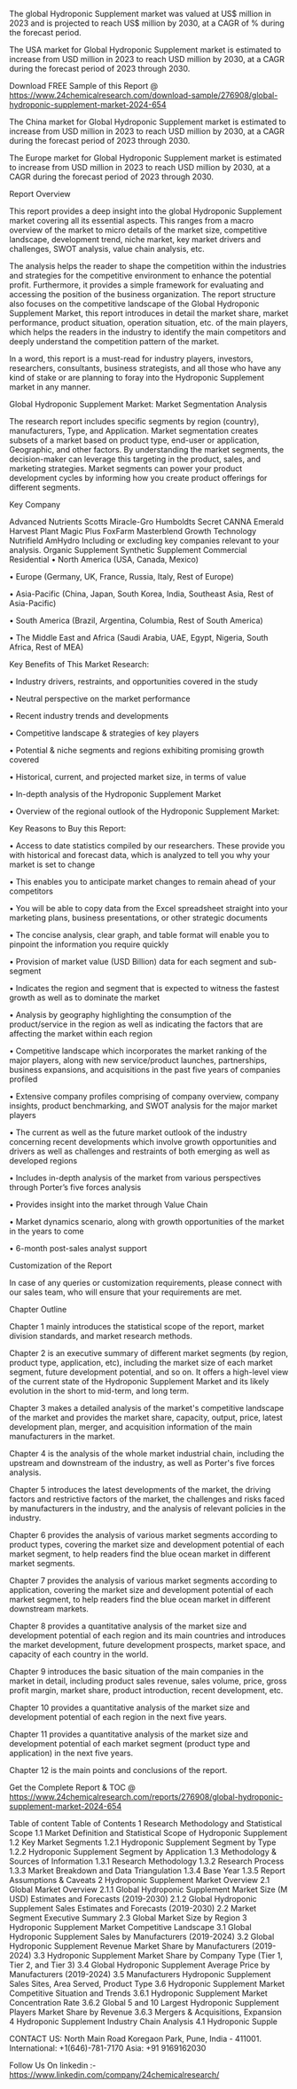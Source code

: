 The global Hydroponic Supplement market was valued at US$ million in 2023 and is projected to reach US$ million by 2030, at a CAGR of % during the forecast period.

The USA market for Global Hydroponic Supplement market is estimated to increase from USD million in 2023 to reach USD million by 2030, at a CAGR during the forecast period of 2023 through 2030.

Download FREE Sample of this Report @ https://www.24chemicalresearch.com/download-sample/276908/global-hydroponic-supplement-market-2024-654

The China market for Global Hydroponic Supplement market is estimated to increase from USD million in 2023 to reach USD million by 2030, at a CAGR during the forecast period of 2023 through 2030.

The Europe market for Global Hydroponic Supplement market is estimated to increase from USD million in 2023 to reach USD million by 2030, at a CAGR during the forecast period of 2023 through 2030.

Report Overview

This report provides a deep insight into the global Hydroponic Supplement market covering all its essential aspects. This ranges from a macro overview of the market to micro details of the market size, competitive landscape, development trend, niche market, key market drivers and challenges, SWOT analysis, value chain analysis, etc.

The analysis helps the reader to shape the competition within the industries and strategies for the competitive environment to enhance the potential profit. Furthermore, it provides a simple framework for evaluating and accessing the position of the business organization. The report structure also focuses on the competitive landscape of the Global Hydroponic Supplement Market, this report introduces in detail the market share, market performance, product situation, operation situation, etc. of the main players, which helps the readers in the industry to identify the main competitors and deeply understand the competition pattern of the market.

In a word, this report is a must-read for industry players, investors, researchers, consultants, business strategists, and all those who have any kind of stake or are planning to foray into the Hydroponic Supplement market in any manner.

Global Hydroponic Supplement Market: Market Segmentation Analysis

The research report includes specific segments by region (country), manufacturers, Type, and Application. Market segmentation creates subsets of a market based on product type, end-user or application, Geographic, and other factors. By understanding the market segments, the decision-maker can leverage this targeting in the product, sales, and marketing strategies. Market segments can power your product development cycles by informing how you create product offerings for different segments.

Key Company

Advanced Nutrients
Scotts Miracle-Gro
Humboldts Secret
CANNA
Emerald Harvest
Plant Magic Plus
FoxFarm
Masterblend
Growth Technology
Nutrifield
AmHydro
Including or excluding key companies relevant to your analysis.
Organic Supplement
Synthetic Supplement
Commercial
Residential
• North America (USA, Canada, Mexico)

• Europe (Germany, UK, France, Russia, Italy, Rest of Europe)

• Asia-Pacific (China, Japan, South Korea, India, Southeast Asia, Rest of Asia-Pacific)

• South America (Brazil, Argentina, Columbia, Rest of South America)

• The Middle East and Africa (Saudi Arabia, UAE, Egypt, Nigeria, South Africa, Rest of MEA)

Key Benefits of This Market Research:

• Industry drivers, restraints, and opportunities covered in the study

• Neutral perspective on the market performance

• Recent industry trends and developments

• Competitive landscape & strategies of key players

• Potential & niche segments and regions exhibiting promising growth covered

• Historical, current, and projected market size, in terms of value

• In-depth analysis of the Hydroponic Supplement Market

• Overview of the regional outlook of the Hydroponic Supplement Market:

Key Reasons to Buy this Report:

• Access to date statistics compiled by our researchers. These provide you with historical and forecast data, which is analyzed to tell you why your market is set to change

• This enables you to anticipate market changes to remain ahead of your competitors

• You will be able to copy data from the Excel spreadsheet straight into your marketing plans, business presentations, or other strategic documents

• The concise analysis, clear graph, and table format will enable you to pinpoint the information you require quickly

• Provision of market value (USD Billion) data for each segment and sub-segment

• Indicates the region and segment that is expected to witness the fastest growth as well as to dominate the market

• Analysis by geography highlighting the consumption of the product/service in the region as well as indicating the factors that are affecting the market within each region

• Competitive landscape which incorporates the market ranking of the major players, along with new service/product launches, partnerships, business expansions, and acquisitions in the past five years of companies profiled

• Extensive company profiles comprising of company overview, company insights, product benchmarking, and SWOT analysis for the major market players

• The current as well as the future market outlook of the industry concerning recent developments which involve growth opportunities and drivers as well as challenges and restraints of both emerging as well as developed regions

• Includes in-depth analysis of the market from various perspectives through Porter’s five forces analysis

• Provides insight into the market through Value Chain

• Market dynamics scenario, along with growth opportunities of the market in the years to come

• 6-month post-sales analyst support

Customization of the Report

In case of any queries or customization requirements, please connect with our sales team, who will ensure that your requirements are met.

Chapter Outline

Chapter 1 mainly introduces the statistical scope of the report, market division standards, and market research methods.

Chapter 2 is an executive summary of different market segments (by region, product type, application, etc), including the market size of each market segment, future development potential, and so on. It offers a high-level view of the current state of the Hydroponic Supplement Market and its likely evolution in the short to mid-term, and long term.

Chapter 3 makes a detailed analysis of the market's competitive landscape of the market and provides the market share, capacity, output, price, latest development plan, merger, and acquisition information of the main manufacturers in the market.

Chapter 4 is the analysis of the whole market industrial chain, including the upstream and downstream of the industry, as well as Porter's five forces analysis.

Chapter 5 introduces the latest developments of the market, the driving factors and restrictive factors of the market, the challenges and risks faced by manufacturers in the industry, and the analysis of relevant policies in the industry.

Chapter 6 provides the analysis of various market segments according to product types, covering the market size and development potential of each market segment, to help readers find the blue ocean market in different market segments.

Chapter 7 provides the analysis of various market segments according to application, covering the market size and development potential of each market segment, to help readers find the blue ocean market in different downstream markets.

Chapter 8 provides a quantitative analysis of the market size and development potential of each region and its main countries and introduces the market development, future development prospects, market space, and capacity of each country in the world.

Chapter 9 introduces the basic situation of the main companies in the market in detail, including product sales revenue, sales volume, price, gross profit margin, market share, product introduction, recent development, etc.

Chapter 10 provides a quantitative analysis of the market size and development potential of each region in the next five years.

Chapter 11 provides a quantitative analysis of the market size and development potential of each market segment (product type and application) in the next five years.

Chapter 12 is the main points and conclusions of the report.

Get the Complete Report & TOC @ https://www.24chemicalresearch.com/reports/276908/global-hydroponic-supplement-market-2024-654

Table of content
Table of Contents
1 Research Methodology and Statistical Scope
1.1 Market Definition and Statistical Scope of Hydroponic Supplement
1.2 Key Market Segments
1.2.1 Hydroponic Supplement Segment by Type
1.2.2 Hydroponic Supplement Segment by Application
1.3 Methodology & Sources of Information
1.3.1 Research Methodology
1.3.2 Research Process
1.3.3 Market Breakdown and Data Triangulation
1.3.4 Base Year
1.3.5 Report Assumptions & Caveats
2 Hydroponic Supplement Market Overview
2.1 Global Market Overview
2.1.1 Global Hydroponic Supplement Market Size (M USD) Estimates and Forecasts (2019-2030)
2.1.2 Global Hydroponic Supplement Sales Estimates and Forecasts (2019-2030)
2.2 Market Segment Executive Summary
2.3 Global Market Size by Region
3 Hydroponic Supplement Market Competitive Landscape
3.1 Global Hydroponic Supplement Sales by Manufacturers (2019-2024)
3.2 Global Hydroponic Supplement Revenue Market Share by Manufacturers (2019-2024)
3.3 Hydroponic Supplement Market Share by Company Type (Tier 1, Tier 2, and Tier 3)
3.4 Global Hydroponic Supplement Average Price by Manufacturers (2019-2024)
3.5 Manufacturers Hydroponic Supplement Sales Sites, Area Served, Product Type
3.6 Hydroponic Supplement Market Competitive Situation and Trends
3.6.1 Hydroponic Supplement Market Concentration Rate
3.6.2 Global 5 and 10 Largest Hydroponic Supplement Players Market Share by Revenue
3.6.3 Mergers & Acquisitions, Expansion
4 Hydroponic Supplement Industry Chain Analysis
4.1 Hydroponic Supple

CONTACT US:
North Main Road Koregaon Park, Pune, India - 411001.
International: +1(646)-781-7170
Asia: +91 9169162030

Follow Us On linkedin :- https://www.linkedin.com/company/24chemicalresearch/
